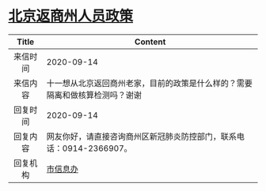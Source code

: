 # [北京返商州人员政策](http://www.shangluo.gov.cn/zmhd/ldxxxx.jsp?urltype=leadermail.LeaderMailContentUrl&wbtreeid=1112&leadermailid=6447)

| Title |                 Content                  |
|:-----:|------------------------------------------|
| 来信时间  | 2020-09-14                               |
| 来信内容  | 十一想从北京返回商州老家，目前的政策是什么样的？需要隔离和做核算检测吗？谢谢   |
| 回复时间  | 2020-09-14                               |
| 回复内容  | 网友你好，请直接咨询商州区新冠肺炎防控部门，联系电话：0914-2366907。 |
| 回复机构  | [市信息办](../../category/agencies/市信息办.md)  |